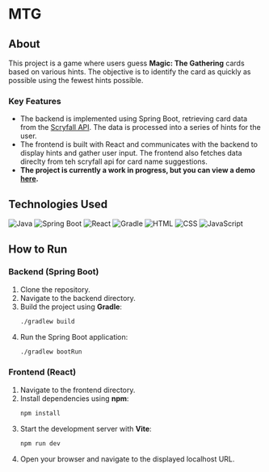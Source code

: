 # MTG

## About

This project is a game where users guess **Magic: The Gathering** cards based on various hints. The objective is to identify the card as quickly as possible using the fewest hints possible. 

### Key Features
- The backend is implemented using Spring Boot, retrieving card data from the [Scryfall API](https://scryfall.com/docs/api). The data is processed into a series of hints for the user.
- The frontend is built with React and communicates with the backend to display hints and gather user input. The frontend also fetches data direclty from teh scryfall api for card name suggestions.
- **The project is currently a work in progress, but you can view a demo [here](https://vercel-test-lyart-one.vercel.app).**

## Technologies Used

![Java](https://img.shields.io/badge/Java-ED8B00?style=for-the-badge&logo=openjdk&logoColor=white)
![Spring Boot](https://img.shields.io/badge/Spring%20Boot-6DB33F?style=for-the-badge&logo=spring-boot&logoColor=white)
![React](https://img.shields.io/badge/React-61DAFB?style=for-the-badge&logo=react&logoColor=black)
![Gradle](https://img.shields.io/badge/Gradle-02303A?style=for-the-badge&logo=gradle&logoColor=white)
![HTML](https://img.shields.io/badge/HTML-239120?style=for-the-badge&logo=html5&logoColor=white)
![CSS](https://img.shields.io/badge/CSS-254BDD?style=for-the-badge&logo=css3&logoColor=white)
![JavaScript](https://img.shields.io/badge/JavaScript-323330?style=for-the-badge&logo=javascript&logoColor=F7DF1E)


## How to Run

### Backend (Spring Boot)
1. Clone the repository.
2. Navigate to the backend directory.
3. Build the project using **Gradle**:
   ```bash
   ./gradlew build
   ```
4. Run the Spring Boot application:
   ```bash
   ./gradlew bootRun
   ```

### Frontend (React)
1. Navigate to the frontend directory.
2. Install dependencies using **npm**:
   ```bash
   npm install
   ```
3. Start the development server with **Vite**:
   ```bash
   npm run dev
   ```
4. Open your browser and navigate to the displayed localhost URL.
